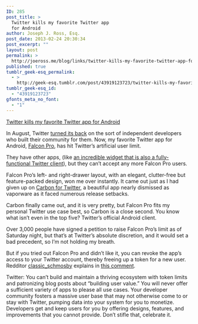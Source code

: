 ```yaml
---
ID: 285
post_title: >
  Twitter kills my favorite Twitter app
  for Android
author: Joseph J. Ross, Esq.
post_date: 2013-02-24 20:30:34
post_excerpt: ""
layout: post
permalink: >
  http://joeross.me/blog/links/twitter-kills-my-favorite-twitter-app-for-android/
published: true
tumblr_geek-esq_permalink:
  - >
    http://geek-esq.tumblr.com/post/43919123723/twitter-kills-my-favorite-twitter-app-for-android
tumblr_geek-esq_id:
  - "43919123723"
gfonts_meta_no_font:
  - "1"
---
```

<a href='http://www.androidpolice.com/2013/02/23/falcon-pro-hits-100k-token-limit-another-twitter-client-bites-the-dust/'>Twitter kills my favorite Twitter app for Android</a><div class="link_description"><p>In August, Twitter <a href="https://dev.twitter.com/blog/changes-coming-to-twitter-api" target="_blank">turned its back</a> on the sort of independent developers who built their community for them. Now, my favorite Twitter app for Android, <a href="https://play.google.com/store/apps/details?id=com.jv.falcon.pro" target="_blank">Falcon Pro</a>, has hit Twitter&#8217;s artificial user limit.</p>

<p><!-- more --></p>

<p>They have other apps, (like <a href="https://play.google.com/store/apps/details?id=com.jv.falcon" target="_blank">an incredible widget that is also a fully-functional Twitter client</a>), but they can&#8217;t accept any more Falcon Pro users.</p>

<p>Falcon Pro&#8217;s left- and right-drawer layout, with an elegant, clutter-free but feature-packed design, won me over instantly. It came out just as I had given up on <a href="https://play.google.com/store/apps/details?id=com.dotsandlines.carbon" target="_blank">Carbon for Twitter</a>, a beautiful app nearly dismissed as vaporware as it  faced numerous release setbacks.</p>

<p>Carbon finally came out, and it is very pretty, but Falcon Pro fits my personal Twitter use case best, so Carbon is a close second. You know what isn&#8217;t even in the top five? Twitter&#8217;s official Android client.</p>

<p>Over 3,000 people have signed a petition to raise Falcon Pro&#8217;s limit as of Saturday night, but that&#8217;s at Twitter&#8217;s absolute discretion, and it would set a bad precedent, so I&#8217;m not holding my breath.</p>

<p>But if you tried out Falcon Pro and didn&#8217;t like it, you can revoke the app&#8217;s access to your Twitter account, thereby freeing up a token for a new user. Redditor <a href="http://www.reddit.com/user/classic__schmosby" target="_blank">classic_schmosby</a> explains in <a href="http://www.reddit.com/r/Android/comments/192ppq/falcon_pro_has_reached_its_token_limit/c8kahkz" target="_blank">this comment</a>.</p>

<p>Twitter: You can&#8217;t build and maintain a thriving ecosystem with token limits and patronizing blog posts about &#8220;building user value.&#8221; You will never offer a sufficient variety of apps to please all use cases. Your developer community fosters a massive user base that may not otherwise come to or stay with Twitter, pumping data into your system for you to monetize. Developers get and keep users for you by offering designs, features, and improvements that you cannot provide. Don&#8217;t stifle that, celebrate it.</p></div>